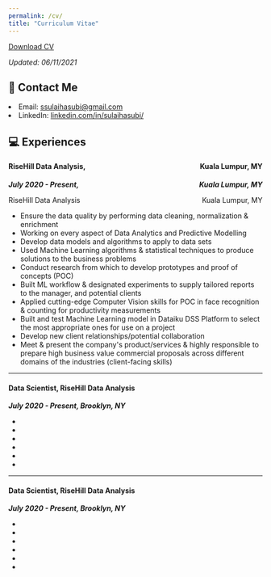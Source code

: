 ```yaml
---
permalink: /cv/
title: "Curriculum Vitae"
---
```

<!-- <p> <img src="https://sulaihasubi.github.io/assets/images/dp-600x600.png" width="250" class="align-center"> </p> -->
<a href="https://sulaihasubi.github.io/files/sulaiha-subi-cv.pdf" class="btn btn--info">Download CV</a>
<p><em>Updated: 06/11/2021</em></p>



📧 Contact Me
---
 <li> Email: <a href="mailto:ssulaihasubi@gmail.com">ssulaihasubi@gmail.com</a></li>

 <li> LinkedIn: <a href="https://www.linkedin.com/in/sulaihasubi/">linkedin.com/in/sulaihasubi/</a></li>


💻 Experiences
---
<!-- <h3 id="risehill-data-analysis"> RiseHill Data Analysis  -->

<h4 style="text-align:left;"> RiseHill Data Analysis, <span style="float:right;">
         Kuala Lumpur, MY
    </span></h4> 
<p style="text-align:left;"> <strong><em>July 2020 - Present,<span style="float:right;">
         Kuala Lumpur, MY
    </span></em></strong></p>

<p style="text-align:left;">
    RiseHill Data Analysis
    <span style="float:right;">
         Kuala Lumpur, MY
    </span>
</p>

<ul>
  <li>Ensure the data quality by performing data cleaning, normalization & enrichment </li>
  <li>Working on every aspect of Data Analytics and Predictive Modelling</li>
  <li>Develop  data models and algorithms to apply to data sets</li>
  <li>Used Machine Learning algorithms & statistical techniques to produce solutions to the business problems</li>
  <li>Conduct research from which to develop prototypes and proof of concepts (POC) </li>
  <li>Built ML workflow & designated experiments to supply tailored reports to the manager, and  potential clients</li>
  <li>Applied cutting-edge Computer Vision skills  for POC in face recognition & counting for productivity measurements</li>
  <li>Built and test Machine Learning model in Dataiku DSS Platform to select the most appropriate ones for use on a project</li>
  <li>Develop new client relationships/potential collaboration</li>
  <li>Meet & present the company's product/services & highly responsible to prepare high business value commercial proposals across different domains of the industries (client-facing skills)</li>
</ul>

---
<h4> Data Scientist, RiseHill Data Analysis </h4> 
<p><strong><em>July 2020 - Present, Brooklyn, NY</em></strong></p>
<ul>
  <li></li>
  <li></li>
  <li></li>
  <li></li>
  <li></li>
  <li></li>
</ul>

---
<h4> Data Scientist, RiseHill Data Analysis </h4> 
<p><strong><em>July 2020 - Present, Brooklyn, NY</em></strong></p>
<ul>
  <li></li>
  <li></li>
  <li></li>
  <li></li>
  <li></li>
  <li></li>
</ul>

